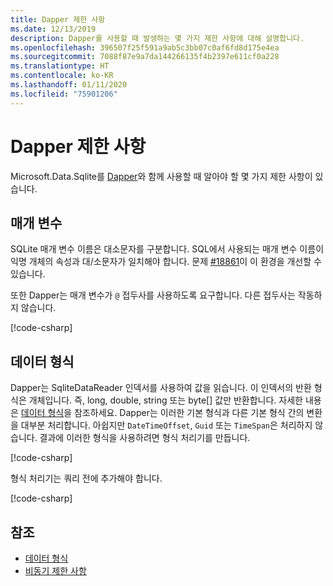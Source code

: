 ```yaml
---
title: Dapper 제한 사항
ms.date: 12/13/2019
description: Dapper를 사용할 때 발생하는 몇 가지 제한 사항에 대해 설명합니다.
ms.openlocfilehash: 396507f25f591a9ab5c3bb07c0af6fd8d175e4ea
ms.sourcegitcommit: 7088f87e9a7da144266135f4b2397e611cf0a228
ms.translationtype: HT
ms.contentlocale: ko-KR
ms.lasthandoff: 01/11/2020
ms.locfileid: "75901206"
---
```

# <a name="dapper-limitations"></a>Dapper 제한 사항

Microsoft.Data.Sqlite를 [Dapper](https://stackexchange.github.io/Dapper/)와 함께 사용할 때 알아야 할 몇 가지 제한 사항이 있습니다.

## <a name="parameters"></a>매개 변수

SQLite 매개 변수 이름은 대소문자를 구분합니다. SQL에서 사용되는 매개 변수 이름이 익명 개체의 속성과 대/소문자가 일치해야 합니다. 문제 [#18861](https://github.com/dotnet/efcore/issues/18861)이 이 환경을 개선할 수 있습니다.

또한 Dapper는 매개 변수가 `@` 접두사를 사용하도록 요구합니다. 다른 접두사는 작동하지 않습니다.

[!code-csharp[](../../../../samples/snippets/standard/data/sqlite/DapperSample/Program.cs?name=snippet_Parameter)]

## <a name="data-types"></a>데이터 형식

Dapper는 SqliteDataReader 인덱서를 사용하여 값을 읽습니다. 이 인덱서의 반환 형식은 개체입니다. 즉, long, double, string 또는 byte[] 값만 반환합니다. 자세한 내용은 [데이터 형식](types.md)을 참조하세요. Dapper는 이러한 기본 형식과 다른 기본 형식 간의 변환을 대부분 처리합니다. 아쉽지만 `DateTimeOffset`, `Guid` 또는 `TimeSpan`은 처리하지 않습니다. 결과에 이러한 형식을 사용하려면 형식 처리기를 만듭니다.

[!code-csharp[](../../../../samples/snippets/standard/data/sqlite/DapperSample/Program.cs?name=snippet_TypeHandlers)]

형식 처리기는 쿼리 전에 추가해야 합니다.

[!code-csharp[](../../../../samples/snippets/standard/data/sqlite/DapperSample/Program.cs?name=snippet_AddTypeHandlers)]

## <a name="see-also"></a>참조

* [데이터 형식](types.md)
* [비동기 제한 사항](async.md)
